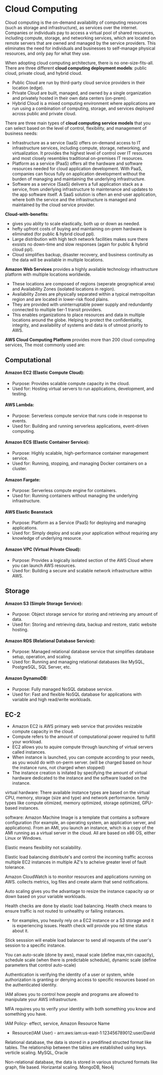 # Cloud Computing 
Cloud computing is the on-demand availability of computing resources (such as storage and infrastructure), as services over the internet. Companies or individuals pay to access a virtual pool of shared resources, including compute, storage, and networking services, which are located on remote servers that are owned and managed by the service providers. This eliminates the need for individuals and businesses to self-manage physical resources, and only pay for what they use. 

When adopting cloud computing architecture, there is no one-size-fits-all. There are three different **cloud computing deployment models**: public cloud, private cloud, and hybrid cloud.
- Public Cloud are run by third-party cloud service providers in their location (edge). 
- Private Cloud are built, managed, and owned by a single organization and privately hosted in their own data centers (on-prem).
- Hybrid Cloud is a mixed computing environment where applications are run using a combination of computing, storage, and services deployed across public and private cloud.

There are three main types of **cloud computing service models** that you can select based on the level of control, flexibility, and management of business needs:
- Infrastructure as a service (IaaS) offers on-demand access to IT infrastructure services, including compute, storage, networking, and virtualization. It provides the highest level of control over IT resources and most closely resembles traditional on-premises IT resources.
- Platform as a service (PaaS) offers all the hardware and software resources needed for cloud application development. With PaaS, companies can focus fully on application development without the burden of managing and maintaining the underlying infrastructure.
- Software as a service (SaaS) delivers a full application stack as a service, from underlying infrastructure to maintenance and updates to the app software itself. A SaaS solution is often an end-user application, where both the service and the infrastructure is managed and maintained by the cloud service provider.

**Cloud-with-benefits**: 
- gives you ablity to scale elastically, both up or down as needed.
- hefty upfront costs of buying and maintaining on-prem hardware is eliminated (for public & hybrid  cloud ppl).
- Large distribution with high tech network facilities makes sure there exsists no down-time and slow responses (again for public & hybrid cloud ppl).  
- Cloud simplifies backup, disaster recovery, and business continuity as the data will be available in multiple locations.

**Amazon Web Services** provides a highly available technology infrastructure platform with multiple locations worldwide. 
- These locations are composed of regions (seperate geographical area) and Availability Zones (isolated locations in region).
- Availability Zones are physically separated within a typical metropolitan region and are located in lower-risk flood plains.
- They are provided with uninterruptable power supply and  redundantly connected to multiple tier-1 transit providers.
- This enables organizations to place resources and data in multiple locations around the globe. Helping to protect the confidentiality, integrity, and availability of systems and data is of utmost priority to AWS.

**AWS Cloud Computing Platform** provides more than 200 cloud computing services, The most commonly used are:
## Computational
#### Amazon EC2 (Elastic Compute Cloud):
- Purpose: Provides scalable compute capacity in the cloud.
- Used for: Hosting virtual servers to run applications, development, and testing.

#### AWS Lambda:
- Purpose: Serverless compute service that runs code in response to events.
- Used for: Building and running serverless applications, event-driven computing.

#### Amazon ECS (Elastic Container Service):
- Purpose: Highly scalable, high-performance container management service.
- Used for: Running, stopping, and managing Docker containers on a cluster.

#### Amazon Fargate:
- Purpose: Serverless compute engine for containers.
- Used for: Running containers without managing the underlying infrastructure. 

#### AWS Elastic Beanstack
- Purpose: Platform as a Service (PaaS) for deploying and managing applications.
- Used for: Simply deploy and scale your application without requiring any knowledge of underlying resource.

#### Amazon VPC (Virtual Private Cloud):
- Purpose: Provides a logically isolated section of the AWS Cloud where you can launch AWS resources.
- Used for: Building a secure and scalable network infrastructure within AWS.
  
## Storage
#### Amazon S3 (Simple Storage Service):
- Purpose: Object storage service for storing and retrieving any amount of data.
- Used for: Storing and retrieving data, backup and restore, static website hosting.

#### Amazon RDS (Relational Database Service):
- Purpose: Managed relational database service that simplifies database setup, operation, and scaling.
- Used for: Running and managing relational databases like MySQL, PostgreSQL, SQL Server, etc.

#### Amazon DynamoDB:
- Purpose: Fully managed NoSQL database service.
- Used for: Fast and flexible NoSQL database for applications with variable and high read/write workloads.


## EC-2
- Amazon EC2 is AWS primary web service that provides resizable compute capacity in the cloud. 
- Compute refers to the amount of computational power required to fulfill your workload.
- EC2 allows you to aquire compute through launching of virtual servers called instances.
- When instance is launched, you can compute according to your needs, as you would do with on-perm server. (will be charged based on hour the instance runs, not charged when stopped)
- The instance creation is initated by specifying the amount of virtual hardware dedicated to the instance and the software loaded on the instance.

virtual hardware:
There available instance types are based on the virtual CPU, memory, storage (size and type) and network performance.
family types like compute otimized, memory optimized, storage optimized, GPU-based instances. 

software:
Amazon Machine Image is a template that contains a software configuration (for example, an operating system, an application server, and applications). From an AMI, you launch an instance, which is a copy of the AMI running as a virtual server in the cloud. 
All are based on x86 OS, either Linux or Windows.




Elastic means flexibility not scalability.

Elastic load balancing distribute's and control the incoming traffic accross multiple EC2 instances in multiple AZ's to acheive greater level of fault tolerance.

Amazon CloudWatch is to monitor resources and applications running on AWS. collects metrics, log files and create alarm that send notifications.

Auto scaling gives you the advantage to resize the instance capacity up or down based on your variable workloads.


Health checks are done by elastic load balancing. Health check means to ensure traffic is not routed to unhealthy or failing instances. 

- for examples, you heavily rely on a EC2 instance or a S3 storage and it is experiencing issues. Health check will provide you rel time status about it.

Stick sesssion will enable load balancer to send all requests of the user's session to a specific instance.

You can auto-scale (done by  aws), maual scale (define max,min capacity), schedule scale (when there is predictable schedule), dynamic scale (define parameters that control auto-scale)

Authentication is verifying the identity of a user or system, while authorization is granting or denying access to specific resources based on the authenticated identity.

IAM allows you to control how people and programs are allowed to manipulate your AWS infrastructure.

MFA requires you to verify your identity with both something you know and something you have.

IAM Policy- effect, service, Amazon Resource Name
- Resource(IAM User) - arn:aws:iam:us-east-1:123456789012:user/David

Relational database, the data is stored in a predifined structed format like tables. The relationship between the tables are established using keys. verticle scaling. MySQL, Oracle

Non-relational database, the data is stored in various structured formats like graph, file based. Horizantal scaling. MongoDB, Neo4j
